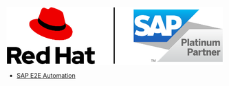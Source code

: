 ![rh-sap-side](img/Logo-Red_Hat-SAP_Platinum-C-Standard-RGB.png)

* [SAP E2E Automation](sap-e2e-ansible/README.md)